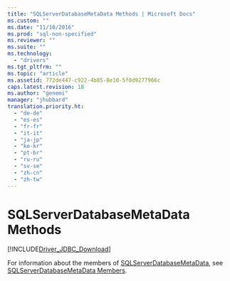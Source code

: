 ```yaml
---
title: "SQLServerDatabaseMetaData Methods | Microsoft Docs"
ms.custom: ""
ms.date: "11/10/2016"
ms.prod: "sql-non-specified"
ms.reviewer: ""
ms.suite: ""
ms.technology: 
  - "drivers"
ms.tgt_pltfrm: ""
ms.topic: "article"
ms.assetid: 772de447-c922-4b85-8e10-5f0d9277966c
caps.latest.revision: 18
ms.author: "genemi"
manager: "jhubbard"
translation.priority.ht: 
  - "de-de"
  - "es-es"
  - "fr-fr"
  - "it-it"
  - "ja-jp"
  - "ko-kr"
  - "pt-br"
  - "ru-ru"
  - "sv-se"
  - "zh-cn"
  - "zh-tw"
---
```

# SQLServerDatabaseMetaData Methods
[!INCLUDE[Driver_JDBC_Download](../../../connect/jdbc/includes)]

  For information about the members of [SQLServerDatabaseMetaData](../../../connect/jdbc/reference/sqlserverdatabasemetadata-class.md), see [SQLServerDatabaseMetaData Members](../../../connect/jdbc/reference/sqlserverdatabasemetadata-members.md).  
  
  